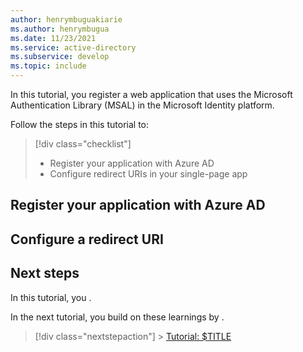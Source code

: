 ```yaml
---
author: henrymbuguakiarie
ms.author: henrymbugua
ms.date: 11/23/2021
ms.service: active-directory
ms.subservice: develop
ms.topic: include
---
```


In this tutorial, you register a web application that uses the Microsoft Authentication Library (MSAL) in the Microsoft Identity platform.

Follow the steps in this tutorial to:

> [!div class="checklist"]
>
> - Register your application with Azure AD
> - Configure redirect URIs in your single-page app

## Register your application with Azure AD

## Configure a redirect URI

## Next steps

In this tutorial, you <!-- $TASKS_COMPLETED_AND_LEARNINGS_HERE -->.

In the next tutorial, you build on these learnings by <!-- $TASKS_AND_LEARNINGS_IN_NEXT_TUTORIAL_HERE -->.

> [!div class="nextstepaction"] > [Tutorial: $TITLE](../../web-app-tutorial-04-sign-in-users.md)
